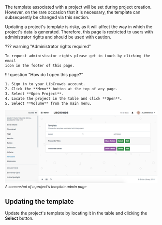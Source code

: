The template associated with a project will be set during project creation.
However, on the rare occasion that it is necessary, the template can
subsequently be changed via this section.

Updating a project's template is risky, as it will affect the way in which the
project's data is generated. Therefore, this page is restricted to users with
administrator rights and should be used with caution.

??? warning "Administrator rights required"

    To request administrator rights please get in touch by clicking the email
    icon in the footer of this page.

!!! question "How do I open this page?"

    1. Sign in to your LibCrowds account.
    2. Click the **Menu** button at the top of any page.
    3. Select **Open Project**.
    4. Locate the project in the table and click **Open**.
    5. Select **Volume** from the main menu.

![A screenshot of a project's template admin page](/assets/img/project/template.png?raw=true)
<br><small>*A screenshot of a project's template admin page*</small>

## Updating the template

Update the project's template by locating it in the table and clicking the
**Select** button.
